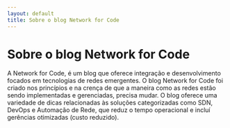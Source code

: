 ```yaml
---
layout: default
title: Sobre o blog Network for Code
---
```


<div class="post">
	<h1 class="pageTitle">Sobre o blog Network for Code</h1>	
	<p>A Network for Code, é um blog que oferece integração e desenvolvimento focados em tecnologias de redes emergentes. O blog Network for Code foi criado nos princípios e na crença de que a maneira como as redes estão sendo implementadas e gerenciadas, precisa mudar. O blog oferece uma variedade de dicas relacionadas às soluções categorizadas como SDN, DevOps e Automação de Rede, que reduz o tempo operacional e incluí gerências otimizadas (custo reduzido).</p>
	
	
</div>
